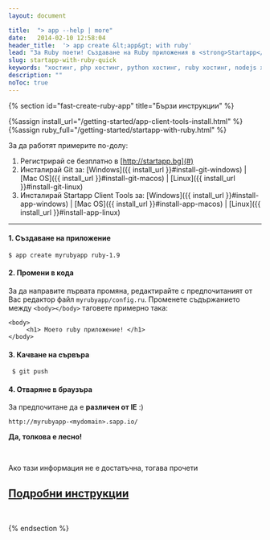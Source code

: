 ```yaml
---
layout: document

title:  "> app --help | more"
date:   2014-02-10 12:58:04
header_title:  '> app create &lt;app&gt; with ruby'
lead: "За Ruby поети! Създаване на Ruby приложения в <strong>Startapp</strong> cloud за 5 минути"
slug: startapp-with-ruby-quick
keywords: "хостинг, php хостинг, python хостинг, ruby хостинг, nodejs хостинг"
description: ""
noToc: true
---
```


{% section id="fast-create-ruby-app" title="Бързи инструкции" %}

{%assign install_url="/getting-started/app-client-tools-install.html" %}
{%assign ruby_full="/getting-started/startapp-with-ruby.html" %}

За да работят примерите по-долу:

1. Регистрирай се безплатно в [http://startapp.bg](#)
2. Инсталирай Git за: [Windows]({{ install_url }}#install-git-windows) | [Mac OS]({{ install_url }}#install-git-macos) | [Linux]({{ install_url }}#install-git-linux)
3. Инсталирай Startapp Client Tools за: [Windows]({{ install_url }}#install-app-windows) | [Mac OS]({{ install_url }}#install-app-macos) | [Linux]({{ install_url }}#install-app-linux)

---

#### 1. Създаване на приложение


    $ app create myrubyapp ruby-1.9


#### 2. Промени в кода
За да направите първата промяна, редактирайте с предпочитаният от Вас редактор файл `myrubyapp/config.ru`. Променете съдържанието  между `<body></body>` таговете примерно така:

    <body>
         <h1> Моето ruby приложение! </h1>
	</body>

#### 3. Качване на сървъра
     
     $ git push

#### 4. Отваряне в браузъра

За предпочитане да е **различен от IE** :)

    http://myrubyapp-<mydomain>.sapp.io/


**Да, толкова е лесно!**

<br />

<div class="text-center">
  <p class="lead">Ако тази информация не е достатъчна, тогава прочети</p>
  <h2><a class="btn btn-primary btn-lg" href="{{ ruby_full }}" alt="Подробни инструкции за инсталиране на Ruby приложение">Подробни инструкции</a></h2>
</div>

<br />

{% endsection %}

